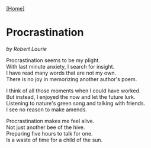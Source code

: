 [[Home]](index.html)

# Procrastination  

_by Robert Laurie_
 
Procrastination seems to be my plight.  
With last minute anxiety, I search for insight.  
I have read many words that are not my own.  
There is no joy in memorizing another author's poem. 
 
I think of all those moments when I could have worked.  
But instead, I enjoyed the now and let the future lurk.  
Listening to nature's green song and talking with friends.   
I see no reason to make amends.  
 
Procrastination makes me feel alive.  
Not just another bee of the hive.  
Preparing five hours to talk for one.  
Is a waste of time for a child of the sun. 
